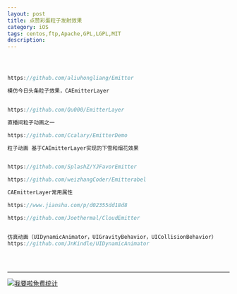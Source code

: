 ```yaml
---
layout: post
title: 点赞彩蛋粒子发射效果
category: iOS
tags: centos,ftp,Apache,GPL,LGPL,MIT
description: 
---
```


```javascript



https://github.com/aliuhongliang/Emitter

模仿今日头条粒子效果，CAEmitterLayer


https://github.com/Qu000/EmitterLayer

直播间粒子动画之一

https://github.com/Ccalary/EmitterDemo

粒子动画 基于CAEmitterLayer实现的下雪和烟花效果


https://github.com/SplashZ/YJFavorEmitter

https://github.com/weizhangCoder/Emitterabel

CAEmitterLayer常用属性

https://www.jianshu.com/p/d02355dd18d8

https://github.com/Joethermal/CloudEmitter


仿真动画（UIDynamicAnimator，UIGravityBehavior，UICollisionBehavior）
https://github.com/JnKindle/UIDynamicAnimator





```



---


<script language="javascript" type="text/javascript" src="//js.users.51.la/19176892.js"></script>
<noscript><a href="//www.51.la/?19176892" target="_blank"><img alt="&#x6211;&#x8981;&#x5566;&#x514D;&#x8D39;&#x7EDF;&#x8BA1;" src="//img.users.51.la/19176892.asp" style="border:none" /></a></noscript>


